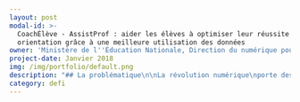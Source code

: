 ```yaml
---
layout: post
modal-id: >-
  CoachÉlève - AssistProf : aider les élèves à optimiser leur réussite et leur
  orientation grâce à une meilleure utilisation des données
owner: 'Ministère de l''Éducation Nationale, Direction du numérique pour l''éducation'
project-date: Janvier 2018
img: /img/portfolio/default.png
description: "## La problématique\n\nLa révolution numérique\nporte des potentiels inexploités dans le champ des apprentissages scolaires. Elle\npermet aujourd’hui d’imaginer que l’École devienne plus adaptative, permettant\nun suivi individualisé des élèves et de leurs parcours de formation.\n\nPlusieurs éditeurs de\nressources pédagogiques (Hachette, Nathan, Didier, etc.) se sont liés à des\nspécialistes de l’intelligence artificielle français (Domoscio, Educlever,\netc.) et internationaux (Knewton, etc.) pour mettre en place des dispositifs\nd’apprentissage personnalisé, qui permettent notamment de récolter des données\nsur les apprentissages de l’élève.\n\nComment ces données peuvent-elles nous aider à\naller vers un enseignement intégrant une approche globale de l’élève, pour\nfavoriser la fluidité des parcours de formation et l’accompagner dans ses\napprentissages et son épanouissement\_?\n\nA travers ce défi, le Ministère de l’Éducation\nNationale vise à mettre en œuvre une nouvelle stratégie ministérielle\nd’utilisation des données, dans une démarche innovante responsable et concertée\nentre chercheurs, pouvoirs publics et éditeurs de service et de ressources.\n\n## Le défi\_: construire deux dispositifs basés sur l’intelligence artificielle pour accompagner les élèves dans leur parcours\n\nReposant sur l’intelligence artificielle, ce défi est composé\nde deux dispositifs : **CoachElève et\nAssistProf**.\n\n* CoachElève\_: dispositif de coaching\n  personnalisé des élèves dans les apprentissages et l’aide à l’orientation,\n  prenant également en compte des aspects tels que le bien-être de l’élève ;\n* AssistProf\_: assistant numérique\n  conversationnel\_ pour l'enseignant et les\n  équipes éducatives pour un accompagnement individualisé plus efficace de\_ l’élève (différenciation des apprentissages,\n  aide à l’orientation et à la certification, etc.).\n\n**Ces outils seront développés grâce à\nun dispositif de recherche-action\_:**\n\n* Scénarisation de\n  cas d’usage permettant de montrer l’intérêt de l’intelligence artificielle dans\n  l’éducation (démarche de\n  Design Thinking)\n* Recueil et\n  ouverture, de manière sécurisée, des données relatives\n  aux résultats, aux comportements, à la certification et à l’orientation des\n  élèves\_ (pour la recherche, et les\n  services numériques d’aide à l’élève)\n* Élaboration des prototypes des\n  dispositifs CoachÉlève et AssistProf\n\n## 2 entrepreneur•e•s recherché•e•s\n\n* **EIG 1\_: DATA SCIENCE**\_: consolider/explorer les bases aux formats\n  multiples du ministère, des partenaires et des éditeurs de service\_;\n  structurer les démarches d’interopérabilité, d’ouverture des API\_;\n  organisation des data lakes nécessaires aux analyses et à l’ouverture sécurisée\n  des données nécessaires à la recherche et aux acteurs industriels\n* **EIG 2\_: DATA SCIENCE** : déterminer les indicateurs permettant de rendre\n  compte de l’activité de l’élève, en les liant aux processus d’intelligence\n  artificielle permettant de renseigner les élèves, les enseignants et les\n  parents. Expertise dans l’intelligence artificielle appliquée au champ de la\n  formation.\n\n*Les EIG seront amenés à collaborer avec des\néquipes de chercheurs, des enseignants, des designers et des entreprises*.\n\n## Vos mentors : Claudio Cimelli et François Bocquet\n\n![Photo des mentors](/img/portfolio/12.coacheleves.png)\n\n**Claudio Cimelli** est chef de la mission d’incubation des\nprojets numérique (Numéri’lab) depuis 2014. Auparavant, il a été coordinateur de\nla concertation nationale sur le numérique (de novembre 2014 à mai 2015). Il\npilote des programmes et des actions d’étude/recherche de la Direction du numérique pour l’éducation :\n\n* 10 programmes de\n  réflexion nationaux (dont, analyse de données (adaptative learning), travail\n  collaboratif, immersion numérique)\n* Encadrement des\n  partenariats avec les entreprises et éditeurs du web\_;\n* Encadrement des\n  programmes d’expérimentations de la DNE, portant sur les technologies nouvelles\n  \\(Big data, IA,…).\n\n**François Bocquet** travaille depuis 4 ans\_à la\nDirection du numérique pour l’éducation du Ministère de l’Éducation nationale. Auparavant,\nil a été pendant 9 ans ingénieur de recherche projet e-learning (Grenoble\nUniversités et Lyon 1) et pendant 6 ans professeur des universités associé en\nsciences de l'éducation (Lyon 2). Il dispose d'une expérience de consultant\nauprès de collectivités, de groupements universitaires et d'entreprises. Il\nAccompagne des projets numériques d'envergure dans le système scolaire depuis\n1993\\.\n\n« Je suis certain que les données contenues dans les différentes\nressources et services, tant publiques que privés, en lien avec les\nsituations d’apprentissage et les situations d’évaluation constituent une\nrichesse importante à exploiter, pour aider les élèves à\napprendre dans un cadre éthique, respectueux de leurs données\npersonnelles.\_ Il est nécessaire de montrer tout l’intérêt de cette\nrichesse par l’expérimentation en construisant un premier outil fonctionnel\npermettant de poser les jalons d’un nouvel étayage pour l’élève et les équipes\npédagogiques ainsi que celle \_d’une nouvelle organisation des données de\nl’écosystème numérique de l’Ecole. \n\nLe dispositif EIG va permettre de relever ce défi en dédiant deux\ningénieurs\nde haut niveau à un travail de fond qui correspond à leurs\ncompétences, au sein d'une\nstructure transverse, en lien avec des équipes universitaires\net des industriels, avec un\ntutorat et des outils adaptés. » - Claudio Cimelli"
category: defi
---
```









